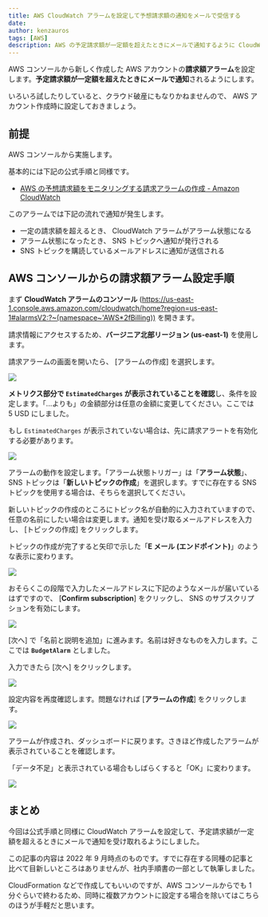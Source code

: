 ```yaml
---
title: AWS CloudWatch アラームを設定して予想請求額の通知をメールで受信する
date: 
author: kenzauros
tags: [AWS]
description: AWS の予定請求額が一定額を超えたときにメールで通知するように CloudWatch アラームを設定します。
---
```


AWS コンソールから新しく作成した AWS アカウントの**請求額アラーム**を設定します。**予定請求額が一定額を超えたときにメールで通知**されるようにします。

いろいろ試したりしていると、クラウド破産にもなりかねませんので、 AWS アカウント作成時に設定しておきましょう。


## 前提

AWS コンソールから実施します。

基本的には下記の公式手順と同様です。

- [AWS の予想請求額をモニタリングする請求アラームの作成 - Amazon CloudWatch](https://docs.aws.amazon.com/ja_jp/AmazonCloudWatch/latest/monitoring/monitor_estimated_charges_with_cloudwatch.html)

このアラームでは下記の流れで通知が発生します。

- 一定の請求額を超えるとき、 CloudWatch アラームがアラーム状態になる
- アラーム状態になったとき、 SNS トピックへ通知が発行される
- SNS トピックを購読しているメールアドレスに通知が送信される


## AWS コンソールからの請求額アラーム設定手順

まず **CloudWatch アラームのコンソール** (https://us-east-1.console.aws.amazon.com/cloudwatch/home?region=us-east-1#alarmsV2:?~(namespace~'AWS*2fBilling)) を開きます。

請求情報にアクセスするため、**バージニア北部リージョン (us-east-1)** を使用します。

請求アラームの画面を開いたら、 [アラームの作成] を選択します。

![](images/budget-alarm-1.png)

**メトリクス部分で `EstimatedCharges` が表示されていることを確認**し、条件を設定します。「...よりも」の金額部分は任意の金額に変更してください。ここでは 5 USD にしました。

もし `EstimatedCharges` が表示されていない場合は、先に請求アラートを有効化する必要があります。

![](images/budget-alarm-2.png)

アラームの動作を設定します。「アラーム状態トリガー」は「**アラーム状態**」、 SNS トピックは「**新しいトピックの作成**」を選択します。すでに存在する SNS トピックを使用する場合は、そちらを選択してください。

新しいトピックの作成のところにトピック名が自動的に入力されていますので、任意の名前にしたい場合は変更します。通知を受け取るメールアドレスを入力し、 [トピックの作成] をクリックします。

トピックの作成が完了すると矢印で示した「**E メール (エンドポイント)**」のような表示に変わります。

![](images/budget-alarm-3.png)

おそらくこの段階で入力したメールアドレスに下記のようなメールが届いているはずですので、 [**Confirm subscription**] をクリックし、 SNS のサブスクリプションを有効にします。

![](images/sns-confirmation.png)

[次へ] で「名前と説明を追加」に進みます。名前は好きなものを入力します。ここでは **`BudgetAlarm`** としました。

入力できたら [次へ] をクリックします。

![](images/budget-alarm-4.png)

設定内容を再度確認します。問題なければ [**アラームの作成**] をクリックします。

![](images/budget-alarm-5.png)

アラームが作成され、ダッシュボードに戻ります。さきほど作成したアラームが表示されていることを確認します。

「データ不足」と表示されている場合もしばらくすると「OK」に変わります。

![](images/budget-alarm-6.png)


## まとめ

今回は公式手順と同様に CloudWatch アラームを設定して、予定請求額が一定額を超えるときにメールで通知を受け取れるようにしました。

この記事の内容は 2022 年 9 月時点のものです。すでに存在する同種の記事と比べて目新しいところはありませんが、社内手順書の一部として執筆しました。

CloudFormation などで作成してもいいのですが、AWS コンソールからでも 1 分ぐらいで終わるため、同時に複数アカウントに設定する場合を除いてはこちらのほうが手軽だと思います。
